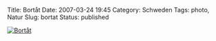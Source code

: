 Title: Bortåt
Date: 2007-03-24 19:45
Category: Schweden
Tags: photo, Natur
Slug: bortat
Status: published

[![Bortåt](/pic/bortat_s.jpg "Bortåt")](/pic/bortat_l.jpg)

